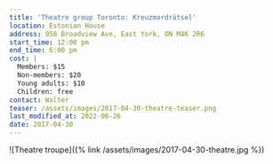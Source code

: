 ```yaml
---
title: 'Theatre group Toronto: Kreuzmordrätsel'
location: Estonian House
address: 958 Broadview Ave, East York, ON M4K 2R6
start_time: 12:00 pm
end_time: 6:00 pm
cost: |
  Members: $15
  Non-members: $20
  Young adults: $10
  Children: free
contact: Walter
teaser: /assets/images/2017-04-30-theatre-teaser.png
last_modified_at: 2022-06-26
date: 2017-04-30
---
```


![Theatre troupe]({% link /assets/images/2017-04-30-theatre.jpg %})
